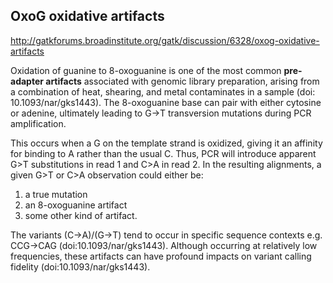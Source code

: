 ## OxoG oxidative artifacts

http://gatkforums.broadinstitute.org/gatk/discussion/6328/oxog-oxidative-artifacts

<p>Oxidation of guanine to 8-oxoguanine is one of the most common <strong>pre-adapter artifacts</strong> associated with genomic library preparation, arising from a combination of heat, shearing, and metal contaminates in a sample (doi: 10.1093/nar/gks1443). The 8-oxoguanine base can pair with either cytosine or adenine, ultimately leading to G→T transversion mutations during PCR amplification. </p>
<p>This occurs when a G on the template strand is oxidized, giving it an affinity for binding to A rather than the usual C. Thus, PCR will introduce apparent G&gt;T substitutions in read 1 and C&gt;A in read 2. In the resulting alignments, a given G&gt;T or C&gt;A observation could either be: </p>
<ol>
<li>a true mutation </li>
<li>an 8-oxoguanine artifact</li>
<li>some other kind of artifact.  </li>
</ol>
<p>The variants (C→A)/(G→T) tend to occur in specific sequence contexts e.g. CCG→CAG (doi:10.1093/nar/gks1443).  Although occurring at relatively low frequencies, these artifacts can have profound impacts on variant calling fidelity (doi:10.1093/nar/gks1443).</p>